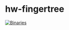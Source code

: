 # hw-fingertree
[![Binaries](https://github.com/haskell-works/hw-rankselect-base/actions/workflows/haskell.yml/badge.svg)](https://github.com/haskell-works/hw-rankselect-base/actions/workflows/haskell.yml)
